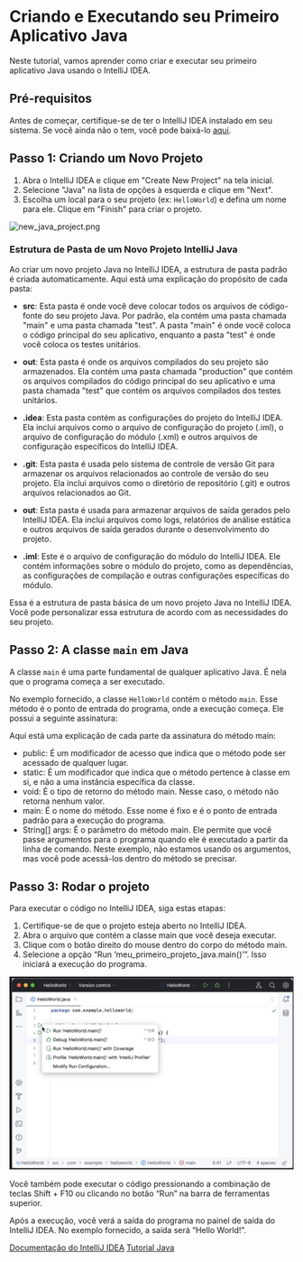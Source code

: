 # Criando e Executando seu Primeiro Aplicativo Java

Neste tutorial, vamos aprender como criar e executar seu primeiro aplicativo Java usando o IntelliJ IDEA.

## Pré-requisitos

Antes de começar, certifique-se de ter o IntelliJ IDEA instalado em seu sistema. Se você ainda não o tem, você pode baixá-lo [aqui](https://www.jetbrains.com/idea/download/).

## Passo 1: Criando um Novo Projeto

1. Abra o IntelliJ IDEA e clique em "Create New Project" na tela inicial.
2. Selecione "Java" na lista de opções à esquerda e clique em "Next".
3. Escolha um local para o seu projeto (ex: `HelloWorld`) e defina um nome para ele. Clique em "Finish" para criar o projeto.

![new_java_project.png](new_java_project.png)

### Estrutura de Pasta de um Novo Projeto IntelliJ Java
Ao criar um novo projeto Java no IntelliJ IDEA, a estrutura de pasta padrão é criada automaticamente. Aqui está uma explicação do propósito de cada pasta:

- **src**: Esta pasta é onde você deve colocar todos os arquivos de código-fonte do seu projeto Java. Por padrão, ela contém uma pasta chamada "main" e uma pasta chamada "test". A pasta "main" é onde você coloca o código principal do seu aplicativo, enquanto a pasta "test" é onde você coloca os testes unitários.

- **out**: Esta pasta é onde os arquivos compilados do seu projeto são armazenados. Ela contém uma pasta chamada "production" que contém os arquivos compilados do código principal do seu aplicativo e uma pasta chamada "test" que contém os arquivos compilados dos testes unitários.

- **.idea**: Esta pasta contém as configurações do projeto do IntelliJ IDEA. Ela inclui arquivos como o arquivo de configuração do projeto (.iml), o arquivo de configuração do módulo (.xml) e outros arquivos de configuração específicos do IntelliJ IDEA.

- **.git**: Esta pasta é usada pelo sistema de controle de versão Git para armazenar os arquivos relacionados ao controle de versão do seu projeto. Ela inclui arquivos como o diretório de repositório (.git) e outros arquivos relacionados ao Git.

- **out**: Esta pasta é usada para armazenar arquivos de saída gerados pelo IntelliJ IDEA. Ela inclui arquivos como logs, relatórios de análise estática e outros arquivos de saída gerados durante o desenvolvimento do projeto.

- **.iml**: Este é o arquivo de configuração do módulo do IntelliJ IDEA. Ele contém informações sobre o módulo do projeto, como as dependências, as configurações de compilação e outras configurações específicas do módulo.

Essa é a estrutura de pasta básica de um novo projeto Java no IntelliJ IDEA. Você pode personalizar essa estrutura de acordo com as necessidades do seu projeto.

## Passo 2: A classe `main` em Java

A classe `main` é uma parte fundamental de qualquer aplicativo Java. É nela que o programa começa a ser executado.

No exemplo fornecido, a classe `HelloWorld` contém o método `main`. Esse método é o ponto de entrada do programa, onde a execução começa. Ele possui a seguinte assinatura:

Aqui está uma explicação de cada parte da assinatura do método main:

- public: É um modificador de acesso que indica que o método pode ser acessado de qualquer lugar.
- static: É um modificador que indica que o método pertence à classe em si, e não a uma instância específica da classe.
- void: É o tipo de retorno do método main. Nesse caso, o método não retorna nenhum valor.
- main: É o nome do método. Esse nome é fixo e é o ponto de entrada padrão para a execução do programa.
- String[] args: É o parâmetro do método main. Ele permite que você passe argumentos para o programa quando ele é executado a partir da linha de comando. Neste exemplo, não estamos usando os argumentos, mas você pode acessá-los dentro do método se precisar.

## Passo 3: Rodar o projeto

Para executar o código no IntelliJ IDEA, siga estas etapas:

1. Certifique-se de que o projeto esteja aberto no IntelliJ IDEA.
2. Abra o arquivo que contém a classe main que você deseja executar.
3. Clique com o botão direito do mouse dentro do corpo do método main.
4. Selecione a opção “Run ‘meu_primeiro_projeto_java.main()’”. Isso iniciará a execução do programa.

![alt text](../../images/run_hello_world.png)

Você também pode executar o código pressionando a combinação de teclas Shift + F10 ou clicando no botão “Run” na barra de ferramentas superior.

Após a execução, você verá a saída do programa no painel de saída do IntelliJ IDEA. No exemplo fornecido, a saída será “Hello World!”.

<seealso>
    <category ref="wrs">
        <a href="https://www.jetbrains.com/help/idea/">Documentação do IntelliJ IDEA</a>
        <a href="https://www.jetbrains.com/help/idea/creating-and-running-your-first-java-application.html">Tutorial Java</a>
    </category>
</seealso>

